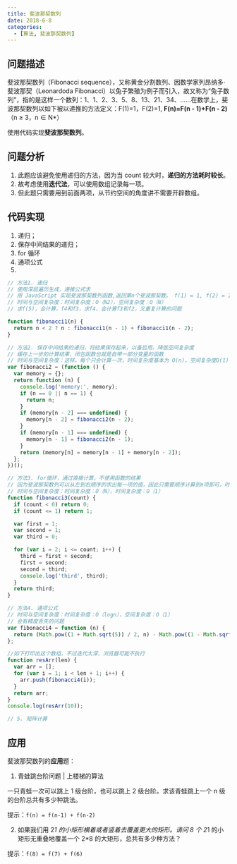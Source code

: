 ```yaml
---
title: 斐波那契数列
date: 2018-6-8
categories:
  - [算法, 斐波那契数列]
---
```


## 问题描述

斐波那契数列（Fibonacci sequence），又称黄金分割数列、因数学家列昂纳多·斐波那契（Leonardoda Fibonacci）以兔子繁殖为例子而引入，故又称为“兔子数列”，指的是这样一个数列：1、1、2、3、5、8、13、21、34、……在数学上，斐波那契数列以如下被以递推的方法定义：F(1)=1，F(2)=1, **F(n)=F(n - 1)+F(n - 2)**（n ≥ 3，n ∈ N\*）

使用代码实现**斐波那契数列**。

## 问题分析

1. 此题应该避免使用递归的方法，因为当 count 较大时，**递归的方法耗时较长**。
2. 故考虑使用**迭代法**，可以使用数组记录每一项。
3. 但此题只需要用到前面两项，从节约空间的角度讲不需要开辟数组。

## 代码实现

1. 递归；
2. 保存中间结果的递归；
3. for 循环
4. 通项公式
5.

```js
// 方法1. 递归
// 使用深层遍历生成，递推公式求
// 用 JavaScript 实现斐波那契数列函数,返回第n个斐波那契数。 f(1) = 1, f(2) = 1 等
// 时间与空间复杂度：时间复杂度：O（N2），空间复杂度：O（N）
// 求f(5)，会计算，f4和f3，求f4，会计算f3和f2，又重复计算的问题

function fibonacci1(n) {
  return n < 2 ? n : fibonacci1(n - 1) + fibonacci1(n - 2);
}

// 方法2. 保存中间结果的递归，将结果保存起来，以备后用，降低空间复杂度
// 缓存上一步的计算结果，闭包函数也就是自带一部分变量的函数
// 时间与空间复杂度：这样，每个只会计算一次，时间复杂度基本为 O(n)，空间复杂度O(1)
var fibonacci2 = (function () {
  var memory = {};
  return function (n) {
    console.log('memory:', memory);
    if (n == 0 || n == 1) {
      return n;
    }
    if (memory[n - 2] === undefined) {
      memory[n - 2] = fibonacci2(n - 2);
    }
    if (memory[n - 1] === undefined) {
      memory[n - 1] = fibonacci2(n - 1);
    }
    return (memory[n] = memory[n - 1] + memory[n - 2]);
  };
})();

// 方法3. for循环，通过直接计算，不使用函数的结果
// 因为斐波那契数列可以从左到右顺序的求出每一项的值，因此只需要顺序计算到n项即可，时间复杂度为O(n)的，我们可以把它看成在单链表的最后插入一个右最后一个和倒数第二个指针指向的值来决定的。
// 时间与空间复杂度：时间复杂度：O（N），时间复杂度：O（1）
function fibonacci3(count) {
  if (count < 0) return 0;
  if (count <= 1) return 1;

  var first = 1;
  var second = 1;
  var third = 0;

  for (var i = 2; i <= count; i++) {
    third = first + second;
    first = second;
    second = third;
    console.log('third', third);
  }
  return third;
}

// 方法4. 通项公式
// 时间与空间复杂度：时间复杂度：O（logn），空间复杂度：O（1）
// 会有精度丢失的问题
var fibonacci4 = function (n) {
  return (Math.pow((1 + Math.sqrt(5)) / 2, n) - Math.pow((1 - Math.sqrt(5)) / 2, n)) / Math.sqrt(5);
};

//如下打印出这个数组，不过迭代太深，浏览器可能不执行
function resArr(len) {
  var arr = [];
  for (var i = 1; i < len + 1; i++) {
    arr.push(fibonacci4(i));
  }
  return arr;
}
console.log(resArr(10));

// 5. 矩阵计算
```

## 应用

斐波那契数列的**应用**题：

1. 青蛙跳台阶问题 | 上楼梯的算法

一只青蛙一次可以跳上 1 级台阶，也可以跳上 2 级台阶。求该青蛙跳上一个 n 级的台阶总共有多少种跳法。

提示：`f(n) = f(n-1) + f(n-2)`

2. 如果我们用 2*1 的小矩形横着或者竖着去覆盖更大的矩形。请问 8 个 2*1 的小矩形无重叠地覆盖一个 2\*8 的大矩形，总共有多少种方法？

提示：`f(8) = f(7) + f(6)`
